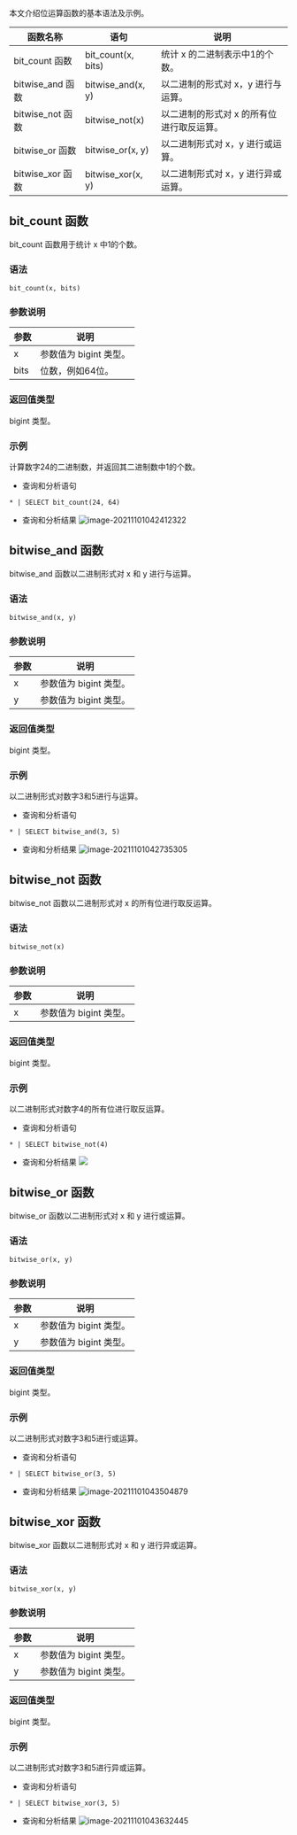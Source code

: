 本文介绍位运算函数的基本语法及示例。

| 函数名称        | 语句               | 说明                                    |
| --------------- | ------------------ | --------------------------------------- |
| bit_count 函数   | bit_count(x, bits) | 统计 x 的二进制表示中1的个数。            |
| bitwise_and 函数 | bitwise_and(x, y)  | 以二进制的形式对 x，y 进行与运算。        |
| bitwise_not 函数 | bitwise_not(x)     | 以二进制的形式对 x 的所有位进行取反运算。 |
| bitwise_or 函数  | bitwise_or(x, y)   | 以二进制形式对 x，y 进行或运算。          |
| bitwise_xor 函数 | bitwise_xor(x, y)  | 以二进制形式对 x，y 进行异或运算。        |

## bit_count 函数

bit_count 函数用于统计 x 中1的个数。

### 语法

```
bit_count(x, bits)
```

### 参数说明

| 参数 | 说明                 |
| ---- | -------------------- |
| x    | 参数值为 bigint 类型。 |
| bits | 位数，例如64位。     |

### 返回值类型

bigint 类型。

### 示例

计算数字24的二进制数，并返回其二进制数中1的个数。

- 查询和分析语句
```
* | SELECT bit_count(24, 64)
```
- 查询和分析结果
![image-20211101042412322](https://qcloudimg.tencent-cloud.cn/raw/16f29d80e3e153491180bb0c72e8a913.png)


## bitwise_and 函数

bitwise_and 函数以二进制形式对 x 和 y 进行与运算。

### 语法

```
bitwise_and(x, y)
```

### 参数说明

| 参数 | 说明                 |
| ---- | -------------------- |
| x    | 参数值为 bigint 类型。 |
| y    | 参数值为 bigint 类型。 |

### 返回值类型

bigint 类型。

### 示例

以二进制形式对数字3和5进行与运算。

- 查询和分析语句
```
* | SELECT bitwise_and(3, 5)
```
- 查询和分析结果
![image-20211101042735305](https://qcloudimg.tencent-cloud.cn/raw/f0a727e13cee4089887dc8eadaad37d2.png)


## bitwise_not 函数

bitwise_not 函数以二进制形式对 x 的所有位进行取反运算。

### 语法

```
bitwise_not(x)
```

### 参数说明

| 参数 | 说明                 |
| ---- | -------------------- |
| x    | 参数值为 bigint 类型。 |

### 返回值类型

bigint 类型。

### 示例

以二进制形式对数字4的所有位进行取反运算。

- 查询和分析语句
```
* | SELECT bitwise_not(4)
```
- 查询和分析结果
![](https://qcloudimg.tencent-cloud.cn/raw/f68aa1ca21e793a1727cb06c0867a362.png)



## bitwise_or 函数

bitwise_or 函数以二进制形式对 x 和 y 进行或运算。

### 语法

```
bitwise_or(x, y)
```

### 参数说明

| 参数 | 说明                 |
| ---- | -------------------- |
| x    | 参数值为 bigint 类型。 |
| y    | 参数值为 bigint 类型。 |

### 返回值类型

bigint 类型。

### 示例

以二进制形式对数字3和5进行或运算。

- 查询和分析语句
```
* | SELECT bitwise_or(3, 5)
```
- 查询和分析结果
![image-20211101043504879](https://qcloudimg.tencent-cloud.cn/raw/4880bf2af1e2ee87031875057813eaf8.png)

## bitwise_xor 函数

bitwise_xor 函数以二进制形式对 x 和 y 进行异或运算。

### 语法

```
bitwise_xor(x, y)
```

### 参数说明

| 参数 | 说明                 |
| ---- | -------------------- |
| x    | 参数值为 bigint 类型。 |
| y    | 参数值为 bigint 类型。 |

### 返回值类型

bigint 类型。

### 示例

以二进制形式对数字3和5进行异或运算。

- 查询和分析语句
```
* | SELECT bitwise_xor(3, 5)
```
- 查询和分析结果
![image-20211101043632445](https://qcloudimg.tencent-cloud.cn/raw/f8402358a6fa412d52ed752b9b761f5a.png)

